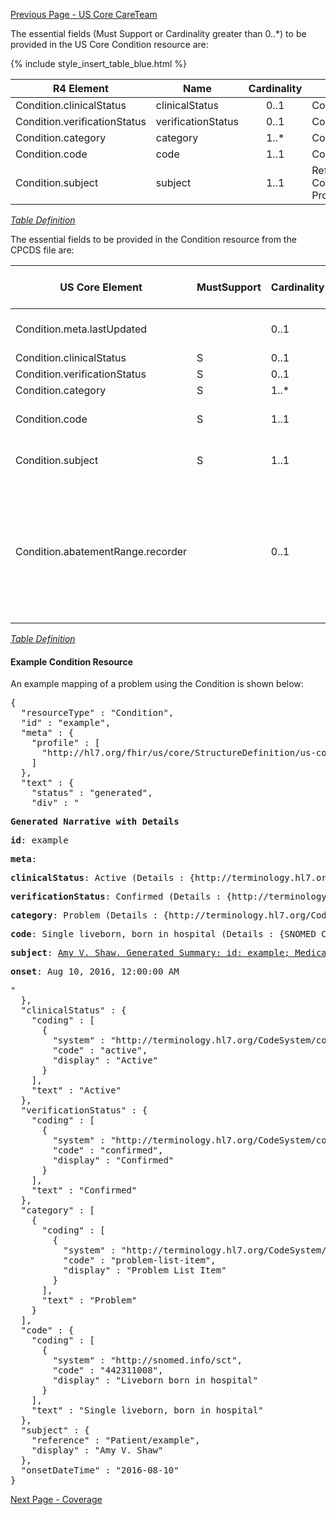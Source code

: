 <!-- USCoreCondition.md {% comment %}
*****************************************************************************************
*                            WARNING: DO NOT EDIT THIS FILE                             *
*                                                                                       *
* This file is generated by SUSHI. Any edits you make to this file will be overwritten. *
*                                                                                       *
* To change the contents of this file, edit the original source file at:                *
* ig-data/input/pagecontent/USCoreCondition.md                                          *
*****************************************************************************************
{% endcomment %} -->
[Previous Page - US Core CareTeam](USCoreCareTeam.html)

The essential fields (Must Support or Cardinality greater than 0..*) to be provided in the US Core Condition resource are:

{% include style_insert_table_blue.html %}

| R4 Element                   | Name                | Cardinality | Type                               |
|------------------------------|---------------------|:-----------:|------------------------------------|
| Condition.clinicalStatus     |  clinicalStatus     |     0..1    | CodeableConcept                    |
| Condition.verificationStatus |  verificationStatus |     0..1    | CodeableConcept                    |
| Condition.category           |  category           |     1..*    | CodeableConcept                    |
| Condition.code               |  code               |     1..1    | CodeableConcept                    |
| Condition.subject            |  subject            |     1..1    | Reference(US Core Patient Profile) |

<i>[Table Definition](index.html#mapping-adjudicated-claims-information-to-clinical-resources)</i>

The essential fields to be provided in the Condition resource from the CPCDS file are:

| US Core Element                   | MustSupport | Cardinality | CARIN-BB Element                         | CPCDS Element Mapping                                                                                                                          |
|-----------------------------------|-------------|-------------|------------------------------------------|------------------------------------------------------------------------------------------------------------------------------------------------|
| Condition.meta.lastUpdated        |             |     0..1    | ExplanationOfBenefit.meta.lastUpdated    | [{"163":"EOB Last Updated Date"}]                                                                                                              |
| Condition.clinicalStatus          |      S      |     0..1    |                                          |                                                                                                                                                |
| Condition.verificationStatus      |      S      |     0..1    |                                          |                                                                                                                                                |
| Condition.category                |      S      |     1..*    |                                          |                                                                                                                                                |
| Condition.code                    |      S      |     1..1    | ExplanationOfBenefit.diagnosis.diagnosis | [{"22, 23":"Diagnosis Code"}                                                                                                                   |
| Condition.subject                 |      S      |     1..1    | ExplanationOfBenefit.patient             | [{"Ref (1)":"Member id"}                                                                                                                       |
| Condition.abatementRange.recorder |             |     0..1    | ExplanationOfBenefit.careTeam.provider   | [{"Ref (95, 96, 99)":"Provider rendering, PCP and referring NPIs"}, {"Ref (168, 169, 170, 171)":"Provider rendering, PCP and referring names"} |


<i>[Table Definition](index.html#mapping-adjudicated-claims-information-to-clinical-resources)</i>

#### Example Condition Resource

An example mapping of a problem using the Condition is shown below:

<pre>
{
  "resourceType" : "Condition",
  "id" : "example",
  "meta" : {
    "profile" : [
      "http://hl7.org/fhir/us/core/StructureDefinition/us-core-condition"
    ]
  },
  "text" : {
    "status" : "generated",
    "div" : "<div xmlns=\"http://www.w3.org/1999/xhtml\"><p><b>Generated Narrative with Details</b></p><p><b>id</b>: example</p><p><b>meta</b>: </p><p><b>clinicalStatus</b>: Active <span style=\"background: LightGoldenRodYellow\">(Details : {http://terminology.hl7.org/CodeSystem/condition-clinical code 'active' = 'Active', given as 'Active'})</span></p><p><b>verificationStatus</b>: Confirmed <span style=\"background: LightGoldenRodYellow\">(Details : {http://terminology.hl7.org/CodeSystem/condition-ver-status code 'confirmed' = 'Confirmed', given as 'Confirmed'})</span></p><p><b>category</b>: Problem <span style=\"background: LightGoldenRodYellow\">(Details : {http://terminology.hl7.org/CodeSystem/condition-category code 'problem-list-item' = 'Problem List Item', given as 'Problem List Item'})</span></p><p><b>code</b>: Single liveborn, born in hospital <span style=\"background: LightGoldenRodYellow\">(Details : {SNOMED CT code '442311008' = 'Liveborn born in hospital', given as 'Liveborn born in hospital'})</span></p><p><b>subject</b>: <a href=\"Patient-example.html\">Amy V. Shaw. Generated Summary: id: example; Medical Record Number = 1032702 (USUAL); active; Amy V. Shaw ; ph: 555-555-5555(HOME), amy.shaw@example.com; gender: female; birthDate: Feb 20, 2007</a></p><p><b>onset</b>: Aug 10, 2016, 12:00:00 AM</p></div>"
  },
  "clinicalStatus" : {
    "coding" : [
      {
        "system" : "http://terminology.hl7.org/CodeSystem/condition-clinical",
        "code" : "active",
        "display" : "Active"
      }
    ],
    "text" : "Active"
  },
  "verificationStatus" : {
    "coding" : [
      {
        "system" : "http://terminology.hl7.org/CodeSystem/condition-ver-status",
        "code" : "confirmed",
        "display" : "Confirmed"
      }
    ],
    "text" : "Confirmed"
  },
  "category" : [
    {
      "coding" : [
        {
          "system" : "http://terminology.hl7.org/CodeSystem/condition-category",
          "code" : "problem-list-item",
          "display" : "Problem List Item"
        }
      ],
      "text" : "Problem"
    }
  ],
  "code" : {
    "coding" : [
      {
        "system" : "http://snomed.info/sct",
        "code" : "442311008",
        "display" : "Liveborn born in hospital"
      }
    ],
    "text" : "Single liveborn, born in hospital"
  },
  "subject" : {
    "reference" : "Patient/example",
    "display" : "Amy V. Shaw"
  },
  "onsetDateTime" : "2016-08-10"
}
</pre>



[Next Page - Coverage](Coverage.html)
